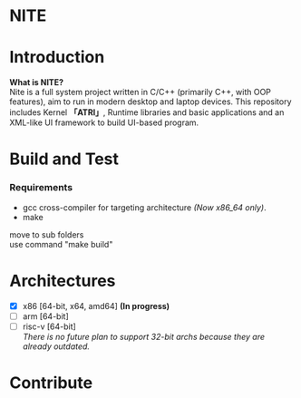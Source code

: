 # **NITE**

# Introduction 
**What is NITE?**  
Nite is a full system project written in C/C++ (primarily C++, with OOP features), aim to run in modern desktop and laptop devices. This repository includes Kernel **「ATRI」**, Runtime libraries and basic applications and an XML-like UI framework to build UI-based program.

# Build and Test
### Requirements
- gcc cross-compiler for targeting architecture *(Now x86_64 only)*.
- make

move to sub folders  
use command "make build"

# Architectures
- [x] x86 [64-bit, x64, amd64] **(In progress)**  
- [ ] arm [64-bit]  
- [ ] risc-v [64-bit]  
*There is no future plan to support 32-bit archs because they are already outdated.*

# Contribute